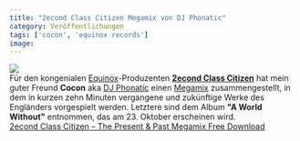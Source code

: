 ```yaml
---
title: "2econd Class Citizen Megamix von DJ Phonatic"
category: Veröffentlichungen
tags: ['cocon', 'equinox records']
image: 
---
```


[![](http://www.e-q-x.net/eqx019mx/eqx019mx_banner_px430.jpg)](http://www.e-q-x.net/eqx019mx/eqx019mx_2econd_class_citizen_-_the_present_&_past_megamix.zip)  
Für den kongenialen [Equinox](http://www.e-q-x.net/)-Produzenten [**2econd Class Citizen**](http://www.e-q-x.net/news/category/artists/2econd_class_citizen/) hat mein guter Freund **Cocon** aka [DJ Phonatic](http://www.myspace.com/phoneeziac) einen [Megamix](http://www.e-q-x.net/news/2009/09/2econd-class-citizen-%E2%80%93-the-present-past-megamix-free-download/) zusammengestellt, in dem in kurzen zehn Minuten vergangene und zukünftige Werke des Engländers vorgespielt werden. Letztere sind dem Album **"A World Without"** entnommen, das am 23. Oktober erscheinen wird.  
[2econd Class Citizen – The Present & Past Megamix Free Download](http://www.e-q-x.net/eqx019mx/eqx019mx_2econd_class_citizen_-_the_present_&_past_megamix.zip)